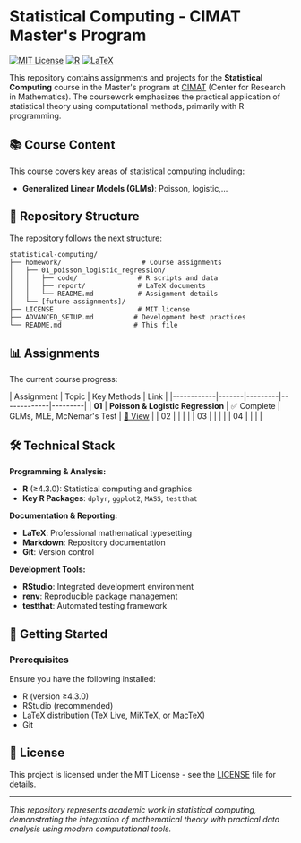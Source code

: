 # Statistical Computing - CIMAT Master's Program

[![MIT License](https://img.shields.io/badge/License-MIT-blue.svg)](LICENSE)
[![R](https://img.shields.io/badge/R-276DC3?logo=r&logoColor=white)](https://www.r-project.org/)
[![LaTeX](https://img.shields.io/badge/LaTeX-008080?logo=latex&logoColor=white)](https://www.latex-project.org/)

This repository contains assignments and projects for the **Statistical Computing** course in the Master's program at [CIMAT](https://www.cimat.mx/) (Center for Research in Mathematics). The coursework emphasizes the practical application of statistical theory using computational methods, primarily with R programming.

## 📚 Course Content

This course covers key areas of statistical computing including:
- **Generalized Linear Models (GLMs)**: Poisson, logistic,...

## 📁 Repository Structure

The repository follows the next structure:

```
statistical-computing/
├── homework/                    # Course assignments
│   ├── 01_poisson_logistic_regression/
│   │   ├── code/               # R scripts and data
│   │   ├── report/             # LaTeX documents
│   │   └── README.md           # Assignment details
│   └── [future assignments]/
├── LICENSE                     # MIT license
├── ADVANCED_SETUP.md          # Development best practices
└── README.md                  # This file
```

## 📊 Assignments

The current course progress:

| Assignment | Topic | Key Methods | Link |
|------------|-------|---------|-------------|---------|
| **01** | **Poisson & Logistic Regression** | ✅ Complete | GLMs, MLE, McNemar's Test | [📂 View](./homework/01_poisson_logistic_regression/) |
| 02 |  |  |  |
| 03 |  |  |  |
| 04 |  |  |  |

## 🛠 Technical Stack

**Programming & Analysis:**
- **R** (≥4.3.0): Statistical computing and graphics
- **Key R Packages**: `dplyr`, `ggplot2`, `MASS`, `testthat`

**Documentation & Reporting:**
- **LaTeX**: Professional mathematical typesetting
- **Markdown**: Repository documentation
- **Git**: Version control

**Development Tools:**
- **RStudio**: Integrated development environment
- **renv**: Reproducible package management
- **testthat**: Automated testing framework

## 🚀 Getting Started

### Prerequisites

Ensure you have the following installed:
- R (version ≥4.3.0)
- RStudio (recommended)
- LaTeX distribution (TeX Live, MiKTeX, or MacTeX)
- Git

## 📄 License

This project is licensed under the MIT License - see the [LICENSE](LICENSE) file for details.

---

*This repository represents academic work in statistical computing, demonstrating the integration of mathematical theory with practical data analysis using modern computational tools.*
